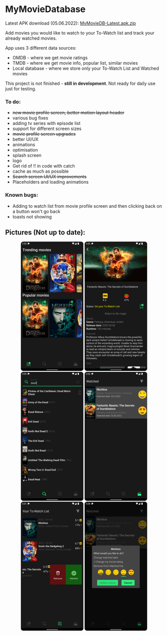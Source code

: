 # MyMovieDatabase
Latest APK download (05.06.2022): [MyMovieDB-Latest.apk.zip](https://github.com/sladictilen/MyMovieDatabase/files/8840563/MyMovieDB-Latest.apk.zip)



Add movies you would like to watch to your To-Watch list and track your already watched movies. 

App uses 3 different data sources:
- OMDB - where we get movie ratings
- TMDB - where we get movie info, popular list, similar movies
- Local database - where we store only your To-Watch List and Watched movies

This project is not finished - **still in development**. Not ready for daily use just for testing.

### To do:
- ~~new movie profile screen, better motion layout header~~
- various bug fixes
- adding tv series with episode list 
- support for different screen sizes
- ~~movie profile screen upgrades~~
- better UI/UX
- animations
- optimisation
- splash screen
- logo
- Get rid of !! in code with catch
- cache as much as possible 
- ~~Search screen UI/UX improvements~~
- Placeholders and loading animations

### Known bugs: 
- Adding to watch list from movie profile screen and then clicking back on a button won't go back
- toasts not showing 

## Pictures (Not up to date):

<p align="center">
  <img src="/screenshots/Discover-screen.png" width="200">
  <img src="/screenshots/Movie-profile.screen.png" width="200">
  <img src="/screenshots/Search-screen.png" width="200">
  <img src="/screenshots/Watched-screen.png" width="200">
  <img src="/screenshots/Watchlist-screen.png" width="200">
  <img src="/screenshots/edit-watched-screen.png" width="200">
</p>
